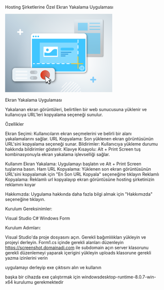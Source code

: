 Hosting Şirketlerine Özel Ekran Yakalama Uygulaması

<img src="https://github.com/OmerAti/ekran-yakala/blob/main/yakala.png" width="350" alt="ekran yakala">

Ekran Yakalama Uygulaması

Yakalanan ekran görüntüleri, belirtilen bir web sunucusuna yüklenir ve kullanıcıya URL'leri kopyalama seçeneği sunulur.

Özellikler

Ekran Seçimi: Kullanıcıların ekran seçmelerini ve belirli bir alanı yakalamalarını sağlar.
URL Kopyalama: Son yüklenen ekran görüntüsünün URL'sini kopyalama seçeneği sunar.
Bildirimler: Kullanıcıya yükleme durumu hakkında bildirimler gösterir.
Klavye Kısayolu: Alt + Print Screen tuş kombinasyonuyla ekran yakalama işlevselliği sağlar.

Kullanım
Ekran Yakalama: Uygulamayı başlatın ve Alt + Print Screen tuşlarına basın.
Ham URL Kopyalama: Yüklenen son ekran görüntüsünün URL'sini kopyalamak için "En Son URL Kopyala" seçeneğine tıklayın
Reklamlı Kopyalama: Reklamlı url kopyalayıp ekran görüntüsüne hosting şirketinizin reklamını koyar


Hakkımızda: Uygulama hakkında daha fazla bilgi almak için "Hakkımızda" seçeneğine tıklayın.

Kurulum
Gereksinimler:

Visual Studio C# Windows Form



Kurulum Adımları:

Visual Studio'da proje dosyasını açın.
Gerekli bağımlılıkları yükleyin ve projeyi derleyin.
Form1.cs içinde gerekli alanları düzenleyin
https://screenshot.domainadi.com ile subdomain açın
server klasorunu gerekli düzenlemeyi yaparak içerigini yükleyin
uploads klasorune gerekli yazma izinlerini verin

uygulamayı derleyip exe çıktısını alın ve kullanın

başka bir cihazda exe çalıştırmak için windowsdesktop-runtime-8.0.7-win-x64 kurulumu gerekmektedir
